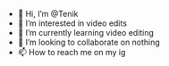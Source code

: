 - 👋 Hi, I’m @Tenik
- 👀 I’m interested in video edits
- 🌱 I’m currently learning video editing
- 💞️ I’m looking to collaborate on nothing 
- 📫 How to reach me on my ig 

<!---
Teniksomja/Teniksomja is a ✨ special ✨ repository because its `README.md` (this file) appears on your GitHub profile.
You can click the Preview link to take a look at your changes.
--->
